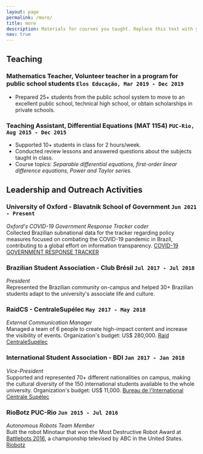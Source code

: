 ```yaml
---
layout: page
permalink: /more/
title: more
description: Materials for courses you taught. Replace this text with your description.
nav: true
---
```


## Teaching

### Mathematics Teacher, **Volunteer teacher in a program for public school students** `Elos Educação, Mar 2019 - Dec 2019` <br>

- Prepared 25+ students from the public school system to move to an excellent public school, technical high school, or obtain scholarships in private schools.

### Teaching Assistant, **Differential Equations (MAT 1154)** `PUC-Rio, Aug 2015 - Dec 2015` <br>

- Supported 10+ students in class for 2 hours/week.
- Conducted review lessons and answered questions about the subjects taught in class.
- Course topics: *Separable differential equations, first-order linear difference equations, Power and Taylor series.*


## Leadership and Outreach Activities

### **University of Oxford - Blavatnik School of Government** `Jun 2021 - Present`

_Oxford's COVID-19 Government Response Tracker coder_<br>
Collected Brazilian subnational data for the tracker regarding policy measures focused on combating the COVID-19 pandemic in Brazil, contributing to a global effort on information transparency. [COVID-19 GOVERNMENT RESPONSE TRACKER](https://www.bsg.ox.ac.uk/research/research-projects/covid-19-government-response-tracker)

### **Brazilian Student Association - Club Brésil** `Jul 2017 - Jul 2018`

_President_<br>
Represented the Brazilian community on-campus and helped 30+ Brazilian students adapt to the university's associate life and culture. 

### **RaidCS - CentraleSupélec** `May 2017 - May 2018`

_External Communication Manager_<br>
Managed a team of 6 people to create high-impact content and increase the visibility of events. Organization's budget: US$ 280,000. [Raid CentraleSupélec](https://raidcs.com/fr/)

### **International Student Association - BDI** `Jan 2017 - Jan 2018`

_Vice-President_<br>
Supported and represented 70+ different nationalities on campus, making the cultural diversity of the 150 international students available to the whole university. Organization's budget: US$ 11,000. [Bureau de l'International Centrale Supélec](https://www.linkedin.com/company/bureau-de-l-international-centrale-sup%C3%A9lec/about/)


### **RioBotz PUC-Rio** `Jun 2015 - Jul 2016`

_Autonomous Robots Team Member_<br>
Built the robot Minotaur that won the Most Destructive Robot Award at [Battlebots 2016](https://battlebots.com/), a championship televised by ABC in the United States. [Riobotz](https://www.riobotz.com/combat)